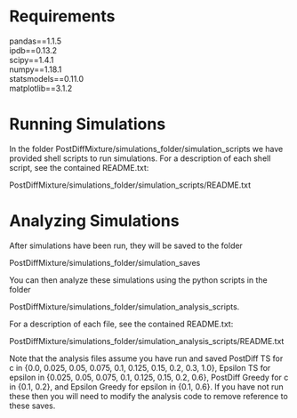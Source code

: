 # Requirements
pandas==1.1.5 \
ipdb==0.13.2 \
scipy==1.4.1 \
numpy==1.18.1 \
statsmodels==0.11.0 \
matplotlib==3.1.2

# Running Simulations
In the folder PostDiffMixture/simulations_folder/simulation_scripts we have provided shell scripts to run simulations. For a description of each shell script, see the contained README.txt:

PostDiffMixture/simulations_folder/simulation_scripts/README.txt

# Analyzing Simulations
After simulations have been run, they will be saved to the folder 

PostDiffMixture/simulations_folder/simulation_saves

You can then analyze these simulations using the python scripts in the folder 

PostDiffMixture/simulations_folder/simulation_analysis_scripts. 

For a description of each file, see the contained README.txt:

PostDiffMixture/simulations_folder/simulation_analysis_scripts/README.txt

Note that the analysis files assume you have run and saved PostDiff TS for c in {0.0, 0.025, 0.05, 0.075, 0.1, 0.125, 0.15, 0.2, 0.3, 1.0}, Epsilon TS for epsilon in {0.025, 0.05, 0.075, 0.1, 0.125, 0.15, 0.2, 0.6}, PostDiff Greedy for c in {0.1, 0.2}, and Epsilon Greedy for epsilon in {0.1, 0.6}. If you have not run these then you will need to modify the analysis code to remove reference to these saves.
